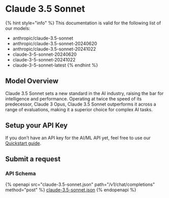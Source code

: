 # Claude 3.5 Sonnet

{% hint style="info" %}
This documentation is valid for the following list of our models:

* anthropic/claude-3.5-sonnet
* anthropic/claude-3.5-sonnet-20240620
* anthropic/claude-3.5-sonnet-20241022
* claude-3-5-sonnet-20240620
* claude-3-5-sonnet-20241022
* claude-3-5-sonnet-latest
{% endhint %}

## Model Overview

Claude 3.5 Sonnet sets a new standard in the AI industry, raising the bar for intelligence and performance. Operating at twice the speed of its predecessor, Claude 3 Opus, Claude 3.5 Sonnet outperforms it across a range of evaluations, making it a superior choice for complex AI tasks.

## Setup your API Key

If you don’t have an API key for the AI/ML API yet, feel free to use our [Quickstart guide](https://docs.aimlapi.com/quickstart/setting-up).

## Submit a request

### API Schema

{% openapi src="claude-3.5-sonnet.json" path="/v1/chat/completions" method="post" %}
[claude-3.5-sonnet.json](claude-3.5-sonnet.json)
{% endopenapi %}
